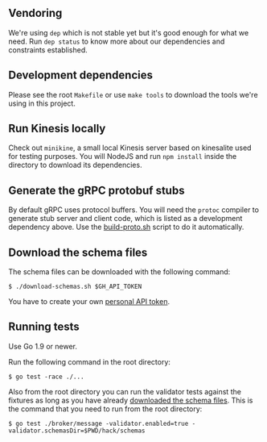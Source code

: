 ## Vendoring

We're using `dep` which is not stable yet but it's good enough for what we
need. Run `dep status` to know more about our dependencies and constraints
established.

## Development dependencies

Please see the root `Makefile` or use `make tools` to download the tools we're
using in this project.

## Run Kinesis locally

Check out `minikine`, a small local Kinesis server based on kinesalite used for
testing purposes. You will NodeJS and run `npm install` inside the directory to
download its dependencies.

## Generate the gRPC protobuf stubs

By default gRPC uses protocol buffers. You will need the `protoc` compiler to
generate stub server and client code, which is listed as a development
dependency above. Use the [build-proto.sh](build-proto.sh) script to do it
automatically.

## Download the schema files

The schema files can be downloaded with the following command:

    $ ./download-schemas.sh $GH_API_TOKEN

You have to create your own
[personal API token](https://github.com/settings/tokens).

## Running tests

Use Go 1.9 or newer.

Run the following command in the root directory:

    $ go test -race ./...

Also from the root directory you can run the validator tests against the
fixtures as long as you have already [downloaded the schema files](#download-the-schema-files).
This is the command that you need to run from the root directory:

    $ go test ./broker/message -validator.enabled=true -validator.schemasDir=$PWD/hack/schemas
